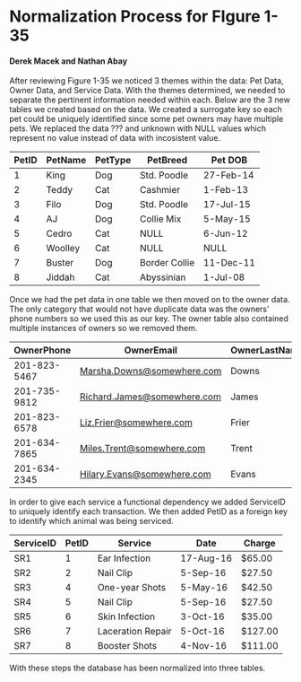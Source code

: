 # Normalization Process for FIgure 1-35
#### Derek Macek and Nathan Abay

After reviewing Figure 1-35 we noticed 3 themes within the data: Pet Data, Owner Data, and Service Data.
With the themes determined, we needed to separate the pertinent information needed within each.
Below are the 3 new tables we created based on the data.
We created a surrogate key so each pet could be uniquely identified since some pet owners may have multiple pets.
We replaced the data ??? and unknown with NULL values which represent no value instead of data with incosistent value.

PetID | PetName | PetType | PetBreed      | Pet DOB  
------|---------|---------|---------------|--------- 
1     | King    | Dog     | Std. Poodle   | 27-Feb-14 
2     | Teddy   | Cat     | Cashmier      | 1-Feb-13  
3     | Filo    | Dog     | Std. Poodle   | 17-Jul-15  
4     | AJ      | Dog     | Collie Mix    | 5-May-15  
5     | Cedro   | Cat     | NULL          | 6-Jun-12  
6     | Woolley | Cat     | NULL          | NULL  
7     | Buster  | Dog     | Border Collie | 11-Dec-11  
8     | Jiddah  | Cat     | Abyssinian    | 1-Jul-08  

Once we had the pet data in one table we then moved on to the owner data.
The only category that would not have duplicate data was the owners' phone numbers so we used this as our key.
The owner table also contained multiple instances of owners so we removed them.

OwnerPhone   | OwnerEmail                 | OwnerLastName | OwnerFirstName
-----------  |----------------------------|---------------|---------------
201-823-5467 | Marsha.Downs@somewhere.com | Downs         | Marsha
201-735-9812 | Richard.James@somewhere.com| James         | RIchard
201-823-6578 | Liz.Frier@somewhere.com    | Frier         | Liz
201-634-7865 | Miles.Trent@somewhere.com  | Trent         | Miles
201-634-2345 | Hilary.Evans@somewhere.com | Evans         | Hilary

In order to give each service a functional dependency we added ServiceID to uniquely identify each transaction.
We then added PetID as a foreign key to identify which animal was being serviced.

ServiceID | PetID   | Service           | Date     | Charge
----------|---------|-------------------|----------|-------
SR1       | 1       | Ear Infection     | 17-Aug-16| $65.00
SR2       | 2       | Nail Clip         | 5-Sep-16 | $27.50
SR3       | 4       | One-year Shots    | 5-May-16 | $42.50
SR4       | 5       | Nail Clip         | 5-Sep-16 | $27.50
SR5       | 6       | Skin Infection    | 3-Oct-16 | $35.00
SR6       | 7       | Laceration Repair | 5-Oct-16 | $127.00
SR7       | 8       | Booster Shots     | 4-Nov-16 | $111.00

With these steps the database has been normalized into three tables.
